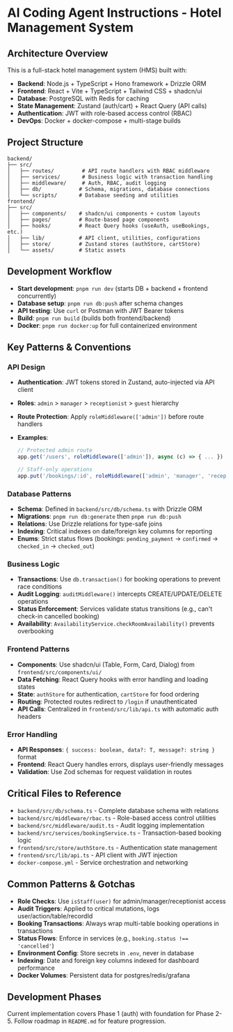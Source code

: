 # AI Coding Agent Instructions - Hotel Management System

## Architecture Overview

This is a full-stack hotel management system (HMS) built with:

- **Backend**: Node.js + TypeScript + Hono framework + Drizzle ORM
- **Frontend**: React + Vite + TypeScript + Tailwind CSS + shadcn/ui
- **Database**: PostgreSQL with Redis for caching
- **State Management**: Zustand (auth/cart) + React Query (API calls)
- **Authentication**: JWT with role-based access control (RBAC)
- **DevOps**: Docker + docker-compose + multi-stage builds

## Project Structure

```
backend/
├── src/
│   ├── routes/         # API route handlers with RBAC middleware
│   ├── services/       # Business logic with transaction handling
│   ├── middleware/     # Auth, RBAC, audit logging
│   ├── db/            # Schema, migrations, database connections
│   └── scripts/       # Database seeding and utilities
frontend/
├── src/
│   ├── components/    # shadcn/ui components + custom layouts
│   ├── pages/         # Route-based page components
│   ├── hooks/         # React Query hooks (useAuth, useBookings, etc.)
│   ├── lib/           # API client, utilities, configurations
│   ├── store/         # Zustand stores (authStore, cartStore)
│   └── assets/        # Static assets
```

## Development Workflow

- **Start development**: `pnpm run dev` (starts DB + backend + frontend concurrently)
- **Database setup**: `pnpm run db:push` after schema changes
- **API testing**: Use `curl` or Postman with JWT Bearer tokens
- **Build**: `pnpm run build` (builds both frontend/backend)
- **Docker**: `pnpm run docker:up` for full containerized environment

## Key Patterns & Conventions

### API Design

- **Authentication**: JWT tokens stored in Zustand, auto-injected via API client
- **Roles**: `admin` > `manager` > `receptionist` > `guest` hierarchy
- **Route Protection**: Apply `roleMiddleware(['admin'])` before route handlers
- **Examples**:

  ```typescript
  // Protected admin route
  app.get('/users', roleMiddleware(['admin']), async (c) => { ... })

  // Staff-only operations
  app.put('/bookings/:id', roleMiddleware(['admin', 'manager', 'receptionist']), ...)
  ```

### Database Patterns

- **Schema**: Defined in `backend/src/db/schema.ts` with Drizzle ORM
- **Migrations**: `pnpm run db:generate` then `pnpm run db:push`
- **Relations**: Use Drizzle relations for type-safe joins
- **Indexing**: Critical indexes on date/foreign key columns for reporting
- **Enums**: Strict status flows (bookings: `pending_payment` → `confirmed` → `checked_in` → `checked_out`)

### Business Logic

- **Transactions**: Use `db.transaction()` for booking operations to prevent race conditions
- **Audit Logging**: `auditMiddleware()` intercepts CREATE/UPDATE/DELETE operations
- **Status Enforcement**: Services validate status transitions (e.g., can't check-in cancelled booking)
- **Availability**: `AvailabilityService.checkRoomAvailability()` prevents overbooking

### Frontend Patterns

- **Components**: Use shadcn/ui (Table, Form, Card, Dialog) from `frontend/src/components/ui/`
- **Data Fetching**: React Query hooks with error handling and loading states
- **State**: `authStore` for authentication, `cartStore` for food ordering
- **Routing**: Protected routes redirect to `/login` if unauthenticated
- **API Calls**: Centralized in `frontend/src/lib/api.ts` with automatic auth headers

### Error Handling

- **API Responses**: `{ success: boolean, data?: T, message?: string }` format
- **Frontend**: React Query handles errors, displays user-friendly messages
- **Validation**: Use Zod schemas for request validation in routes

## Critical Files to Reference

- `backend/src/db/schema.ts` - Complete database schema with relations
- `backend/src/middleware/rbac.ts` - Role-based access control utilities
- `backend/src/middleware/audit.ts` - Audit logging implementation
- `backend/src/services/bookingService.ts` - Transaction-based booking logic
- `frontend/src/store/authStore.ts` - Authentication state management
- `frontend/src/lib/api.ts` - API client with JWT injection
- `docker-compose.yml` - Service orchestration and networking

## Common Patterns & Gotchas

- **Role Checks**: Use `isStaff(user)` for admin/manager/receptionist access
- **Audit Triggers**: Applied to critical mutations, logs user/action/table/recordId
- **Booking Transactions**: Always wrap multi-table booking operations in transactions
- **Status Flows**: Enforce in services (e.g., `booking.status !== 'cancelled'`)
- **Environment Config**: Store secrets in `.env`, never in database
- **Indexing**: Date and foreign key columns indexed for dashboard performance
- **Docker Volumes**: Persistent data for postgres/redis/grafana

## Development Phases

Current implementation covers Phase 1 (auth) with foundation for Phase 2-5. Follow roadmap in `README.md` for feature progression.
